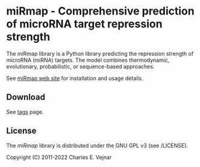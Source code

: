 # miRmap - Comprehensive prediction of microRNA target repression strength

The miRmap library is a Python library predicting the repression strength of microRNA (miRNA) targets. The model combines thermodynamic, evolutionary, probabilistic, or sequence-based approaches.

See [miRmap web site](https://mirmap.ezlab.org) for installation and usage details.

## Download

See [tags](/../../tags) page.

## License

The *miRmap* library is distributed under the GNU GPL v3 (see /LICENSE).

Copyright (C) 2011-2022 Charles E. Vejnar
